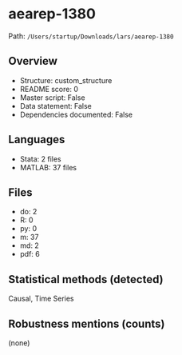 # aearep-1380

Path: `/Users/startup/Downloads/lars/aearep-1380`

## Overview
- Structure: custom_structure
- README score: 0
- Master script: False
- Data statement: False
- Dependencies documented: False

## Languages
- Stata: 2 files
- MATLAB: 37 files

## Files
- do: 2
- R: 0
- py: 0
- m: 37
- md: 2
- pdf: 6

## Statistical methods (detected)
Causal, Time Series

## Robustness mentions (counts)
(none)